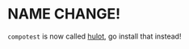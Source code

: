 # NAME CHANGE!

`compotest` is now called [hulot](https://www.npmjs.com/package/hulot), go install that instead!
